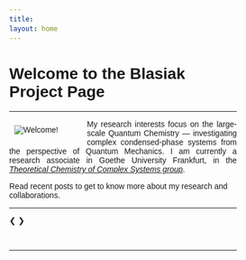 ```yaml
---
title:
layout: home
---
```


<!-- TODO: Replace all the content below with your own -->

<!-- Welcome to the **Bartosz Błasiak Project Page**.  -->


# Welcome to the Blasiak Project Page

-------

<img width="120" src="/assets/photo_lindau.png" alt="Welcome!" align="left" hspace="9" vspace="10"> 
<p align="justify">
My research interests focus on the large-scale Quantum Chemistry &mdash; investigating
complex condensed-phase systems from the perspective of Quantum Mechanics. 
I am currently a research associate in Goethe University Frankfurt, in the 
<cite>
<a target="_blank" rel="noopener noreferrer" href="https://www.theochem.uni-frankfurt.de/teaching.php">Theoretical Chemistry of Complex Systems group</a></cite>.
</p>

Read recent
posts to get to know more about my research and collaborations.

-------

<head>
<meta name="viewport" content="width=device-width, initial-scale=1">
<style>
* {box-sizing: border-box}
body {font-family: Verdana, sans-serif; margin:0}
.mySlides {display: none}
img {vertical-align: middle;}

/* Slideshow container */
.slideshow-container {
  max-width: 1000px;
  position: relative;
  margin: auto;
}

/* Next & previous buttons */
.prev, .next {
  cursor: pointer;
  position: absolute;
  top: 50%;
  width: auto;
  padding: 16px;
  margin-top: -22px;
  color: white;
  font-weight: bold;
  font-size: 18px;
  transition: 0.6s ease;
  border-radius: 0 3px 3px 0;
  user-select: none;
}

/* Position the "next button" to the right */
.next {
  right: 0;
  border-radius: 3px 0 0 3px;
}

/* On hover, add a black background color with a little bit see-through */
.prev:hover, .next:hover {
  background-color: rgba(0,0,0,0.8);
}

/* Caption text */
.text {
  color: #f2f2f2;
  font-size: 15px;
  padding: 8px 12px;
  position: absolute;
  bottom: 8px;
  width: 100%;
  text-align: center;
}

/* Number text (1/3 etc) */
.numbertext {
  color: #f2f2f2;
  font-size: 12px;
  padding: 8px 12px;
  position: absolute;
  top: 0;
}

/* The dots/bullets/indicators */
.dot {
  cursor: pointer;
  height: 15px;
  width: 15px;
  margin: 0 2px;
  background-color: #bbb;
  border-radius: 50%;
  display: inline-block;
  transition: background-color 0.6s ease;
}

.active, .dot:hover {
  background-color: #717171;
}

/* Fading animation */
.fade {
  animation-name: fade;
  animation-duration: 1.5s;
}

@keyframes fade {
  from {opacity: .4}
  to {opacity: 1}
}

/* On smaller screens, decrease text size */
@media only screen and (max-width: 300px) {
  .prev, .next,.text {font-size: 11px}
}
</style>
</head>
<body>

<div class="slideshow-container">

<div class="mySlides fade">
  <div class="numbertext">1 / 4</div>
     <figure>
     <center>
     <img width="600" src="/assets/BioSolEFP.png" alt="Bio-SolEFP" >
     <figcaption>
     <!-- <strong>Figure: </strong> -->
     <p align="justify">
     <cite>
     <a target="_blank" rel="noopener noreferrer" href="https://doi.org/10.1021/acs.jpclett.8b00969">Bio-SolEFP</a>
     </cite>
     method enables calculations of IR spectra of selected vibrational chromophores
     in very complex molecular environments like proteins, taking into account intricate interplay
     of various quantum mechanical effects on intermolecular interactions.
     </p>
     </figcaption>
     </center> 
     </figure>
  <div class="text"></div>
</div>

<div class="mySlides fade">
  <div class="numbertext">2 / 4</div>
     <figure>
     <center>
     <img width="600" src="/assets/JCC_2021.jpg" alt="JCC Cover 2021" >
     <figcaption>
     <!-- <strong>Figure: </strong> -->
     <p align="justify">
     <cite>
     <a target="_blank" rel="noopener noreferrer" href="https://doi.org/10.1002/jcc.26462">EOP</a>
     </cite>
     method enables encapsulations of electron repulsion integrals in fragment-based approaches
     to Quantum Chemistry, making them many orders of magnitude faster and turning them into effective
     fragment potentials.
     </p>
     </figcaption>
     </center> 
     </figure>
  <div class="text"></div>
</div>

<div class="mySlides fade">
  <div class="numbertext">3 / 4</div>
     <figure>
     <center>
     <img width="600" src="/assets/Example_1_EET.png" alt="EOPs for EET" >
     <figcaption>
     <!-- <strong>Figure: </strong> -->
     <p align="justify">
     <cite>
     <a target="_blank" rel="noopener noreferrer" href="https://doi.org/10.1039/D0CP04636A">EOP</a>
     </cite>
     method enables effective fragment parameterization of excitonic energy transfer couplings (EET).
     This is the first step to generate complex excitonic Hamiltonians for arbitrary arangement of 
     chromophores with disorder. It is relevant for studying energy and charge transfer processes
     in organic photovoltaic materials.
     </p>
     </figcaption>
     </center> 
     </figure>
  <div class="text"></div>
</div>

<div class="mySlides fade">
  <div class="numbertext">4 / 4</div>
     <figure>
     <center>
     <img width="600" src="/assets/Example_2_CT.png" alt="EOPs for EET" >
     <figcaption>
     <!-- <strong>Figure: </strong> -->
     <p align="justify">
     <cite>
     <a target="_blank" rel="noopener noreferrer" href="https://doi.org/10.1002/jcc.26462">EOP</a>
     </cite>
     method makes the transfer (CT) term of the state-of-the-art charge EFP2 method
     less time-consuming by more than one order of magnitude.
     </p>
     </figcaption>
     </center> 
     </figure>
  <div class="text"></div>
</div>

<div class="mySlides fade">
  <div class="numbertext">5 / 5</div>
     <figure>
     <center>
     <img width="600" src="/assets/Workshop.png" alt="Quantum Chemistry Workshop" >
     <figcaption>
     <!-- <strong>Figure: </strong> -->
     <p align="justify">
     Visit our
     <cite>
     <a target="_blank" rel="noopener noreferrer" href="https://github.com/globulion/qc-workshop#quantum-chemistry-workshop">Quantum Chemistry Workshop</a>
     </cite>
     to learn more about how to materialize your scientific ideas for implementing your computational methods into action.
     </p>
     </figcaption>
     </center> 
     </figure>
  <div class="text"></div>
</div>


<a class="prev" onclick="plusSlides(-1)">❮</a>
<a class="next" onclick="plusSlides(1)">❯</a>

</div>
<br>

<div style="text-align:center">
  <span class="dot" onclick="currentSlide(1)"></span>
  <span class="dot" onclick="currentSlide(2)"></span>
  <span class="dot" onclick="currentSlide(3)"></span>
  <span class="dot" onclick="currentSlide(4)"></span>
  <span class="dot" onclick="currentSlide(5)"></span>
</div>

<script>
let slideIndex = 1;
showSlides(slideIndex);

function plusSlides(n) {
  showSlides(slideIndex += n);
}

function currentSlide(n) {
  showSlides(slideIndex = n);
}

function showSlides(n) {
  let i;
  let slides = document.getElementsByClassName("mySlides");
  let dots = document.getElementsByClassName("dot");
  if (n > slides.length) {slideIndex = 1}    
  if (n < 1) {slideIndex = slides.length}
  for (i = 0; i < slides.length; i++) {
    slides[i].style.display = "none";  
  }
  for (i = 0; i < dots.length; i++) {
    dots[i].className = dots[i].className.replace(" active", "");
  }
  slides[slideIndex-1].style.display = "block";  
  dots[slideIndex-1].className += " active";
}
</script>
</body>


-------

<!-- {% include collections-overview.html %} -->

